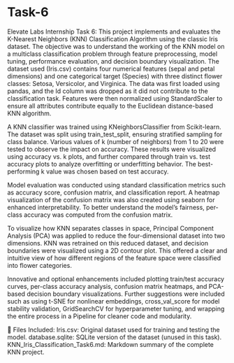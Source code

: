 # Task-6
Elevate Labs Internship Task 6:
This project implements and evaluates the K-Nearest Neighbors (KNN) Classification Algorithm using the classic Iris dataset. The objective was to understand the working of the KNN model on a multiclass classification problem through feature preprocessing, model tuning, performance evaluation, and decision boundary visualization. The dataset used (Iris.csv) contains four numerical features (sepal and petal dimensions) and one categorical target (Species) with three distinct flower classes: Setosa, Versicolor, and Virginica. The data was first loaded using pandas, and the Id column was dropped as it did not contribute to the classification task. Features were then normalized using StandardScaler to ensure all attributes contribute equally to the Euclidean distance-based KNN algorithm.

A KNN classifier was trained using KNeighborsClassifier from Scikit-learn. The dataset was split using train_test_split, ensuring stratified sampling for class balance. Various values of k (number of neighbors) from 1 to 20 were tested to observe the impact on accuracy. These results were visualized using accuracy vs. k plots, and further compared through train vs. test accuracy plots to analyze overfitting or underfitting behavior. The best-performing k value was chosen based on test accuracy.

Model evaluation was conducted using standard classification metrics such as accuracy score, confusion matrix, and classification report. A heatmap visualization of the confusion matrix was also created using seaborn for enhanced interpretability. To better understand the model’s fairness, per-class accuracy was computed from the confusion matrix.

To visualize how KNN separates classes in space, Principal Component Analysis (PCA) was applied to reduce the four-dimensional dataset into two dimensions. KNN was retrained on this reduced dataset, and decision boundaries were visualized using a 2D contour plot. This offered a clear and intuitive view of how different regions of the feature space were classified into flower categories.

Innovative and optional enhancements included plotting train/test accuracy curves, per-class accuracy analysis, confusion matrix heatmaps, and PCA-based decision boundary visualizations. Further suggestions were included such as using t-SNE for nonlinear embeddings, cross_val_score for model stability validation, GridSearchCV for hyperparameter tuning, and wrapping the entire process in a Pipeline for cleaner code and modularity.

📁 Files Included:
Iris.csv: Original dataset used for training and testing the model.
database.sqlite: SQLite version of the dataset (unused in this task).
KNN_Iris_Classification_Task6.md: Markdown summary of the complete KNN project.
